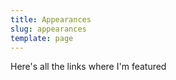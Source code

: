 ```yaml
---
title: Appearances
slug: appearances
template: page
---
```


Here's all the links where I'm featured